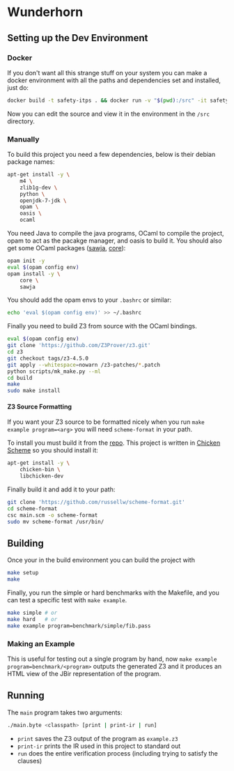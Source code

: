 # Wunderhorn

## Setting up the Dev Environment

### Docker

If you don't want all this strange stuff on your system you can make a docker
environment with all the paths and dependencies set and installed, just do:

```bash
docker build -t safety-itps . && docker run -v "$(pwd):/src" -it safety
```

Now you can edit the source and view it in the environment in the `/src`
directory.


### Manually

To build this project you need a few dependencies, below is their debian
package names:

```bash
apt-get install -y \
    m4 \
    zlib1g-dev \
    python \
    openjdk-7-jdk \
    opam \
    oasis \
    ocaml
```

You need Java to compile the java programs, OCaml to compile the project,
opam to act as the pacakge manager, and oasis to build it.
You should also get some OCaml packages
([sawja](http://sawja.inria.fr/), [core](https://janestreet.github.io/)):

```bash
opam init -y
eval $(opam config env)
opam install -y \
    core \
    sawja
```

You should add the opam envs to your `.bashrc` or similar:

```bash
echo 'eval $(opam config env)' >> ~/.bashrc
```

Finally you need to build Z3 from source with the OCaml bindings.

```bash
eval $(opam config env)
git clone 'https://github.com/Z3Prover/z3.git'
cd z3
git checkout tags/z3-4.5.0
git apply --whitespace=nowarn /z3-patches/*.patch
python scripts/mk_make.py --ml
cd build
make
sudo make install
```

#### Z3 Source Formatting

If you want your Z3 source to be formatted nicely when you run
`make example program=<arg>` you will need `scheme-format` in your path.

To install you must build it from the
[repo](https://github.com/russellw/scheme-format/).
This project is written in
[Chicken Scheme](https://www.call-cc.org/)
so you should install it:

```bash
apt-get install -y \
    chicken-bin \
    libchicken-dev
```

Finally build it and add it to your path:
```bash
git clone 'https://github.com/russellw/scheme-format.git'
cd scheme-format
csc main.scm -o scheme-format
sudo mv scheme-format /usr/bin/
```

## Building

Once your in the build environment you can build the project with

```bash
make setup
make
```

Finally, you run the simple or hard benchmarks with the Makefile,
and you can test a specific test with `make example`.

```bash
make simple # or
make hard   # or
make example program=benchmark/simple/fib.pass
```

### Making an Example

This is useful for testing out a single program by hand, now
`make example program=benchmark/<program>` outputs the generated Z3 and
it produces an HTML view of the JBir representation of the program.

## Running

The `main` program takes two arguments:

```bash
./main.byte <classpath> [print | print-ir | run]
```

 - `print` saves the Z3 output of the program as `example.z3`
 - `print-ir` prints the IR used in this project to standard out
 - `run` does the entire verification process (including trying to satisfy the clauses)
